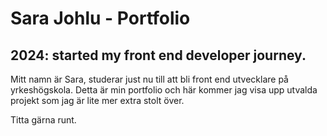 # Sara Johlu - Portfolio 
## 2024: started my front end developer journey. 


Mitt namn är Sara, studerar just nu till att bli front end utvecklare på yrkeshögskola. 
Detta är min portfolio och här kommer jag visa upp utvalda projekt som jag är lite mer extra stolt över.

Titta gärna runt.
